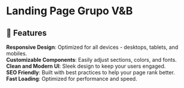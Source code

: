 # Landing Page Grupo V&B

## 🚀 Features
**Responsive Design**: Optimized for all devices - desktops, tablets, and mobiles.  
**Customizable Components**: Easily adjust sections, colors, and fonts.  
**Clean and Modern UI**: Sleek design to keep your users engaged.  
**SEO Friendly**: Built with best practices to help your page rank better.  
**Fast Loading**: Optimized for performance and speed.  